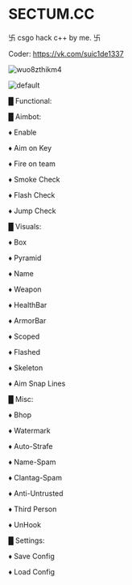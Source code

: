 # SECTUM.CC
卐 csgo hack c++ by me. 卐

Coder: https://vk.com/suic1de1337

![wuo8zthikm4](https://user-images.githubusercontent.com/45708305/50466101-a2b05200-09ac-11e9-84f2-bfde6aec2ed0.jpg)

![default](https://user-images.githubusercontent.com/45708305/50466081-71d01d00-09ac-11e9-9fcc-e91a2951b002.PNG)


█ Functional:

█ Aimbot:
 
   ♦ Enable
   
   ♦ Aim on Key
   
   ♦ Fire on team
   
   ♦ Smoke Check
   
   ♦ Flash Check
   
   ♦ Jump Check
      
   
█ Visuals:
 
   ♦ Box
   
   ♦ Pyramid
   
   ♦ Name
   
   ♦ Weapon
   
   ♦ HealthBar
   
   ♦ ArmorBar
   
   ♦ Scoped
   
   ♦ Flashed
   
   ♦ Skeleton
   
   ♦ Aim Snap Lines
   
   
█ Misc:
 
   ♦ Bhop
   
   ♦ Watermark
   
   ♦ Auto-Strafe
   
   ♦ Name-Spam
   
   ♦ Clantag-Spam
   
   ♦ Anti-Untrusted
   
   ♦ Third Person
   
   ♦ UnHook
   
   
█ Settings:
 
   ♦ Save Config
   
   ♦ Load Config
   
 
   
   
